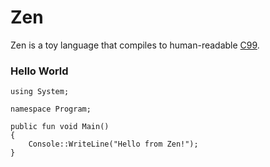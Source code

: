 # Zen
Zen is a toy language that compiles to human-readable [C99](https://en.wikipedia.org/wiki/C99).

### Hello World
```
using System;

namespace Program;

public fun void Main()
{
    Console::WriteLine("Hello from Zen!");
}
```
